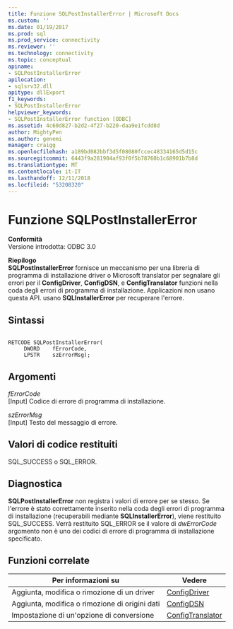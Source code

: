 ```yaml
---
title: Funzione SQLPostInstallerError | Microsoft Docs
ms.custom: ''
ms.date: 01/19/2017
ms.prod: sql
ms.prod_service: connectivity
ms.reviewer: ''
ms.technology: connectivity
ms.topic: conceptual
apiname:
- SQLPostInstallerError
apilocation:
- sqlsrv32.dll
apitype: dllExport
f1_keywords:
- SQLPostInstallerError
helpviewer_keywords:
- SQLPostInstallerError function [ODBC]
ms.assetid: 4c60d827-b2d2-4f27-b220-daa9e1fcdd8d
author: MightyPen
ms.author: genemi
manager: craigg
ms.openlocfilehash: a189bd082bbf3d5f08080fccec48334165d5d15c
ms.sourcegitcommit: 6443f9a281904af93f0f5b78760b1c68901b7b8d
ms.translationtype: MT
ms.contentlocale: it-IT
ms.lasthandoff: 12/11/2018
ms.locfileid: "53208320"
---
```

# <a name="sqlpostinstallererror-function"></a>Funzione SQLPostInstallerError
**Conformità**  
 Versione introdotta: ODBC 3.0  
  
 **Riepilogo**  
 **SQLPostInstallerError** fornisce un meccanismo per una libreria di programma di installazione driver o Microsoft translator per segnalare gli errori per il **ConfigDriver**, **ConfigDSN**, e **ConfigTranslator**  funzioni nella coda degli errori di programma di installazione. Applicazioni non usano questa API. usano **SQLInstallerError** per recuperare l'errore.  
  
## <a name="syntax"></a>Sintassi  
  
```  
  
RETCODE SQLPostInstallerError(  
     DWORD    fErrorCode,  
     LPSTR    szErrorMsg);  
```  
  
## <a name="arguments"></a>Argomenti  
 *fErrorCode*  
 [Input] Codice di errore di programma di installazione.  
  
 *szErrorMsg*  
 [Input] Testo del messaggio di errore.  
  
## <a name="returns"></a>Valori di codice restituiti  
 SQL_SUCCESS o SQL_ERROR.  
  
## <a name="diagnostics"></a>Diagnostica  
 **SQLPostInstallerError** non registra i valori di errore per se stesso. Se l'errore è stato correttamente inserito nella coda degli errori di programma di installazione (recuperabili mediante **SQLInstallerError**), viene restituito SQL_SUCCESS. Verrà restituito SQL_ERROR se il valore di *dwErrorCode* argomento non è uno dei codici di errore di programma di installazione specificato.  
  
## <a name="related-functions"></a>Funzioni correlate  
  
|Per informazioni su|Vedere|  
|---------------------------|---------|  
|Aggiunta, modifica o rimozione di un driver|[ConfigDriver](../../../odbc/reference/syntax/configdriver-function.md)|  
|Aggiunta, modifica o rimozione di origini dati|[ConfigDSN](../../../odbc/reference/syntax/configdsn-function.md)|  
|Impostazione di un'opzione di conversione|[ConfigTranslator](../../../odbc/reference/syntax/configtranslator-function.md)|
